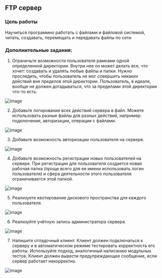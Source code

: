 ## FTP сервер

### Цель работы

Научиться программно работать с файлами и файловой системой, читать, создавать, перемещать и передавать файлы по сети

### Дополнительные задания:

1. Ограничьте возможности пользователя рамками одной определенной директории. Внутри нее он может делать все, что хочет: создавать и удалять любые файлы и папки. Нужно проследить, чтобы пользователь не мог совершить никаких действий вне пределов этой директории. Пользователь, в идеале, вообще не должен догадываться, что за пределами этой директории что-то есть.

![image](https://user-images.githubusercontent.com/70980145/146692816-f1f72fb1-3573-4722-8292-63423479f78d.png)

 
2. Добавьте логирование всех действий сервера в файл. Можете использовать разные файлы для разных действий, например: подключения, авторизации, операции с файлами.



![image](https://user-images.githubusercontent.com/70980145/146692990-6c9267a6-02d3-44c0-9f0b-a7db76f15587.png)


 
 
3. Добавьте возможность авторизации пользователя на сервере.


![image](https://user-images.githubusercontent.com/70980145/146693008-030c23c7-592c-4fad-884a-3739fbe4bee2.png)

 
4. Добавьте возможность регистрации новых пользователей на сервере. При регистрации для пользователя создается новая рабочая папка (проще всего для ее имени использовать логин пользователя) и сфера деятельности этого пользователя ограничивается этой папкой.

![image](https://user-images.githubusercontent.com/70980145/146693018-8e5ab84e-606d-4b46-9a67-a45eadc23922.png)


 
5. Реализуете квотирование дискового пространства для каждого пользователя.


![image](https://user-images.githubusercontent.com/70980145/146693029-a57329af-bd70-4da0-bb6a-505d1e99e3c5.png)


6. Реализуйте учётную запись администратора сервера.

![image](https://user-images.githubusercontent.com/70980145/146693042-83d1a4ae-07ab-43c7-997a-376df00fb033.png)


7. Напишите отладочный клиент. Клиент должен подключаться к серверу и в автоматическом режиме тестировать корректность его работы. Используйте подход, аналогичный написанию модульных тестов. Клиент должен вывести предупреждающее сообщение, если сервер работает некорректно. 

![image](https://user-images.githubusercontent.com/70980145/146692859-704310b8-430e-466d-8e50-a0abd1d57bc6.png)



